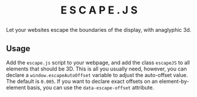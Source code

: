 # <p align="center">E S C A P E . J S</p>
Let your websites escape the boundaries of the display, with anaglyphic 3d.
## Usage
Add the `escape.js` script to your webpage, and add the class `escapeJS` to all elements that should be 3D. This is all you usually need, however, you can declare a `window.escapeAutoOffset` variable to adjust the auto-offset value. The default is `0.005`. If you want to declare exact offsets on an element-by-element basis, you can use the `data-escape-offset` attribute.
